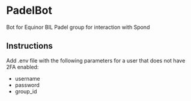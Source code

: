 # PadelBot

Bot for Equinor BIL Padel group for interaction with Spond

## Instructions

Add .env file with the following parameters for a user that does not have 2FA enabled:

- username
- password
- group_id
